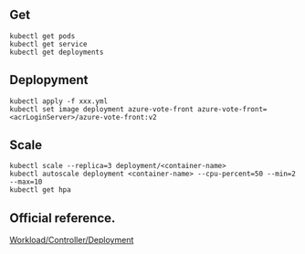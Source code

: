 ## Get
```
kubectl get pods
kubectl get service
kubectl get deployments
```

## Deplopyment 
```
kubectl apply -f xxx.yml
kubectl set image deployment azure-vote-front azure-vote-front=<acrLoginServer>/azure-vote-front:v2
```

## Scale
```
kubectl scale --replica=3 deployment/<container-name>  
kubectl autoscale deployment <container-name> --cpu-percent=50 --min=2 --max=10
kubectl get hpa
```
## Official reference. 
[Workload/Controller/Deployment](https://kubernetes.io/zh/docs/concepts/workloads/controllers/deployment/)  
